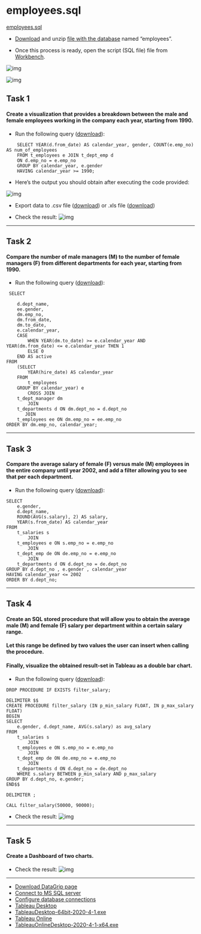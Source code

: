 # employees.sql

[employees.sql](https://github.com/tom2kota/employees.sql/blob/main/employees_db.pdf)

- [Download](https://github.com/tom2kota/employees.sql/blob/main/employees.zip) and
  unzip [file with the database](https://github.com/tom2kota/employees.sql/blob/main/employees.zip) named “employees”.

- Once this process is ready, open the script (SQL file) file
  from [Workbench](https://dev.mysql.com/downloads/workbench/).

![img](employees_db.png)

![img](employees_mod_db.png)

## Task 1

#### Create a visualization that provides a breakdown between the male and female employees working in the company each year, starting from 1990.

- Run the following query ([download](task_one/task_one.sql)):

```
    SELECT YEAR(d.from_date) AS calendar_year, gender, COUNT(e.emp_no) AS num_of_employees
    FROM t_employees e JOIN t_dept_emp d
    ON d.emp_no = e.emp_no
    GROUP BY calendar_year, e.gender
    HAVING calendar_year >= 1990;
```

- Here’s the output you should obtain after executing the code provided:

![img](content-of-the-employees_mod-database.png)

- Export data to .csv file ([download](task_one/GenderByYears_task_one.csv))
  or .xls file ([download](task_one/task_one.xls))

- Check the result:
  ![img](task_one/GenderByYears_task_one.png)

--------

## Task 2

#### Compare the number of male managers (M) to the number of female managers (F) from different departments for each year, starting from 1990.

- Run the following query ([download](task_two/task_two.sql)):

``` 
 SELECT 

    d.dept_name,
    ee.gender,
    dm.emp_no,
    dm.from_date,
    dm.to_date,
    e.calendar_year,
    CASE
        WHEN YEAR(dm.to_date) >= e.calendar_year AND YEAR(dm.from_date) <= e.calendar_year THEN 1
        ELSE 0
    END AS active
FROM
    (SELECT 
        YEAR(hire_date) AS calendar_year
    FROM
        t_employees
    GROUP BY calendar_year) e
        CROSS JOIN
    t_dept_manager dm
        JOIN
    t_departments d ON dm.dept_no = d.dept_no
       JOIN 
    t_employees ee ON dm.emp_no = ee.emp_no
ORDER BY dm.emp_no, calendar_year;
```

--------

## Task 3

#### Compare the average salary of female (F) versus male (M) employees in the entire company until year 2002, and add a filter allowing you to see that per each department.


- Run the following query ([download](task_three/task_three.sql)):

``` 
SELECT 
    e.gender,
    d.dept_name,
    ROUND(AVG(s.salary), 2) AS salary,
    YEAR(s.from_date) AS calendar_year
FROM
    t_salaries s
        JOIN
    t_employees e ON s.emp_no = e.emp_no
        JOIN
    t_dept_emp de ON de.emp_no = e.emp_no
        JOIN
    t_departments d ON d.dept_no = de.dept_no
GROUP BY d.dept_no , e.gender , calendar_year
HAVING calendar_year <= 2002
ORDER BY d.dept_no;
```

--------

## Task 4

#### Create an SQL stored procedure that will allow you to obtain the average male (M) and female (F) salary per department within a certain salary range. 
#### Let this range be defined by two values the user can insert when calling the procedure.
#### Finally, visualize the obtained result-set in Tableau as a double bar chart.

- Run the following query ([download](task_four/task_four.sql)):

``` 
DROP PROCEDURE IF EXISTS filter_salary;

DELIMITER $$
CREATE PROCEDURE filter_salary (IN p_min_salary FLOAT, IN p_max_salary FLOAT)
BEGIN
SELECT 
    e.gender, d.dept_name, AVG(s.salary) as avg_salary
FROM
    t_salaries s
        JOIN
    t_employees e ON s.emp_no = e.emp_no
        JOIN
    t_dept_emp de ON de.emp_no = e.emp_no
        JOIN
    t_departments d ON d.dept_no = de.dept_no
    WHERE s.salary BETWEEN p_min_salary AND p_max_salary
GROUP BY d.dept_no, e.gender;
END$$

DELIMITER ;

CALL filter_salary(50000, 90000);
```

- Check the result:
  ![img](task_four/GenderBySalaryRange_task_four.png)

--------

## Task 5

#### Create a Dashboard of two charts.


- Check the result:
  ![img](task_five/DashBoard.png)

--------

- [Download DataGrip page](https://www.jetbrains.com/datagrip/download)
- [Connect to MS SQL server](https://www.jetbrains.com/help/datagrip/db-tutorial-connecting-to-ms-sql-server.html)
- [Configure database connections](https://www.jetbrains.com/help/phpstorm/2020.3/configuring-database-connections.html)
- [Tableau Desktop](https://www.tableau.com/products/desktop/download)
- [TableauDesktop-64bit-2020-4-1.exe](https://downloads.tableau.com/tssoftware/TableauDesktop-64bit-2020-4-1.exe)
- [Tableau Online](https://www.tableau.com/products/cloud-bi)
- [TableauOnlineDesktop-2020-4-1-x64.exe](https://downloads.tableau.com/tssoftware/TableauOnlineDesktop-2020-4-1-x64.exe)
